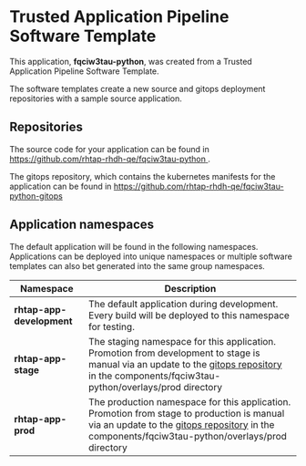 # Trusted Application Pipeline Software Template

This application, **fqciw3tau-python**, was created from a Trusted Application Pipeline Software Template.

The software templates create a new source and gitops deployment repositories with a sample source application. 

## Repositories

The source code for your application can be found in [https://github.com/rhtap-rhdh-qe/fqciw3tau-python ](https://github.com/rhtap-rhdh-qe/fqciw3tau-python ).
 
The gitops repository, which contains the kubernetes manifests for the application can be found in 
[https://github.com/rhtap-rhdh-qe/fqciw3tau-python-gitops ](https://github.com/rhtap-rhdh-qe/fqciw3tau-python-gitops ) 

## Application namespaces 

The default application will be found in the following namespaces. Applications can be deployed into unique namespaces or multiple software templates can also bet generated into the same group namespaces.  

|  Namespace   |  Description   |  
| -------- | -------- |   
| **rhtap-app-development** | The default application during development. Every build will be deployed to this namespace for testing. | 
| **rhtap-app-stage** | The staging namespace for this application. Promotion from development to stage is manual via an update to the [gitops repository](https://github.com/rhtap-rhdh-qe/fqciw3tau-python-gitops ) in the components/fqciw3tau-python/overlays/prod directory |  
| **rhtap-app-prod** | The production namespace for this application. Promotion from stage to production is manual via an update to the [gitops repository](https://github.com/rhtap-rhdh-qe/fqciw3tau-python-gitops ) in the components/fqciw3tau-python/overlays/prod directory | 